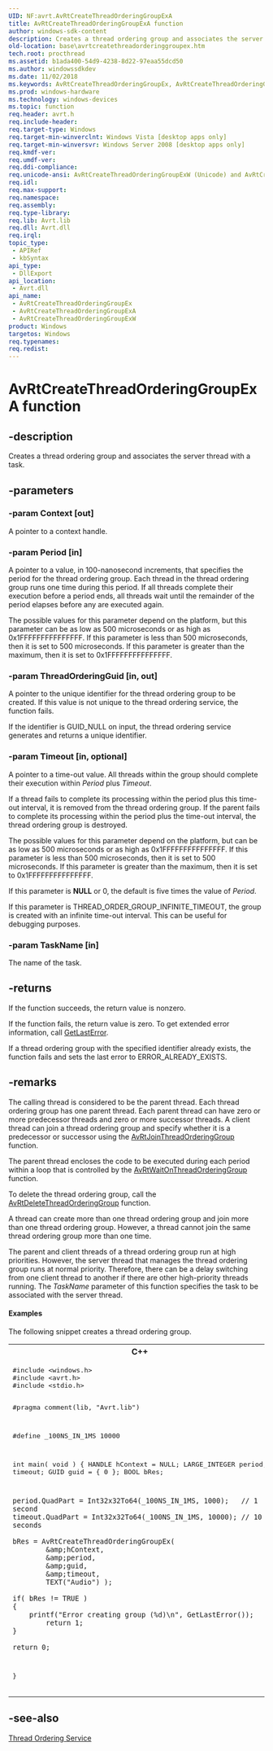 ```yaml
---
UID: NF:avrt.AvRtCreateThreadOrderingGroupExA
title: AvRtCreateThreadOrderingGroupExA function
author: windows-sdk-content
description: Creates a thread ordering group and associates the server thread with a task.
old-location: base\avrtcreatethreadorderinggroupex.htm
tech.root: procthread
ms.assetid: b1ada400-54d9-4238-8d22-97eaa55dcd50
ms.author: windowssdkdev
ms.date: 11/02/2018
ms.keywords: AvRtCreateThreadOrderingGroupEx, AvRtCreateThreadOrderingGroupEx function, AvRtCreateThreadOrderingGroupExA, AvRtCreateThreadOrderingGroupExW, avrt/AvRtCreateThreadOrderingGroupEx, avrt/AvRtCreateThreadOrderingGroupExA, avrt/AvRtCreateThreadOrderingGroupExW, base.avrtcreatethreadorderinggroupex
ms.prod: windows-hardware
ms.technology: windows-devices
ms.topic: function
req.header: avrt.h
req.include-header: 
req.target-type: Windows
req.target-min-winverclnt: Windows Vista [desktop apps only]
req.target-min-winversvr: Windows Server 2008 [desktop apps only]
req.kmdf-ver: 
req.umdf-ver: 
req.ddi-compliance: 
req.unicode-ansi: AvRtCreateThreadOrderingGroupExW (Unicode) and AvRtCreateThreadOrderingGroupExA (ANSI)
req.idl: 
req.max-support: 
req.namespace: 
req.assembly: 
req.type-library: 
req.lib: Avrt.lib
req.dll: Avrt.dll
req.irql: 
topic_type:
 - APIRef
 - kbSyntax
api_type:
 - DllExport
api_location:
 - Avrt.dll
api_name:
 - AvRtCreateThreadOrderingGroupEx
 - AvRtCreateThreadOrderingGroupExA
 - AvRtCreateThreadOrderingGroupExW
product: Windows
targetos: Windows
req.typenames: 
req.redist: 
---
```


# AvRtCreateThreadOrderingGroupExA function


## -description


Creates a thread ordering group and associates the server thread with a task.


## -parameters




### -param Context [out]

A pointer to a context handle.


### -param Period [in]

A pointer to a value, in 100-nanosecond increments, that specifies the period for the thread ordering group. Each thread in the thread ordering group runs one time during this period. If all threads complete their execution before a period ends, all threads wait until the remainder of the period elapses before any are executed again.

The possible values for this parameter depend on the platform, but this parameter can be as low as 500 microseconds or as high as 0x1FFFFFFFFFFFFFFF. If this parameter is less than 500 microseconds, then it is set to 500 microseconds. If this parameter is greater than the maximum, then it is set to 0x1FFFFFFFFFFFFFFF.


### -param ThreadOrderingGuid [in, out]

A pointer to the unique identifier for the thread ordering group to be created. If this value is not unique to the thread ordering service, the function fails.

If the identifier is GUID_NULL on input, the thread ordering service generates and returns a unique identifier.


### -param Timeout [in, optional]

A pointer to a time-out value. All threads within the group should complete their execution within <i>Period</i> plus <i>Timeout</i>.

If a thread fails to complete its processing within the period plus this time-out interval, it is removed from the thread ordering group. If the parent fails to complete its processing within the period plus the time-out interval, the thread ordering group is destroyed.

The possible values for this parameter depend on the platform, but can be as low as 500 microseconds or as high as 0x1FFFFFFFFFFFFFFF. If this parameter is less than 500 microseconds, then it is set to 500 microseconds. If this parameter is greater than the maximum, then it is set to 0x1FFFFFFFFFFFFFFF.

If this parameter is <b>NULL</b> or 0, the default is five times the value of <i>Period</i>.

If this parameter is THREAD_ORDER_GROUP_INFINITE_TIMEOUT, the group is created with an infinite time-out interval. This can be useful for debugging purposes.


### -param TaskName [in]

The name of the task.


## -returns



If the function succeeds, the return value is nonzero.

If the function fails, the return value is zero. To get extended error information, call 
<a href="https://msdn.microsoft.com/d852e148-985c-416f-a5a7-27b6914b45d4">GetLastError</a>.

If a thread ordering group with the specified identifier already exists, the function fails and sets the last error to ERROR_ALREADY_EXISTS.




## -remarks



The calling thread is considered to be the parent thread. Each thread ordering group has one parent thread. Each parent thread can have zero or more predecessor threads and zero or more successor threads. A client thread can join a thread ordering group and specify whether it is a predecessor or successor using the <a href="https://msdn.microsoft.com/76e70f91-750e-49c8-8ddf-e8eddd150aa4">AvRtJoinThreadOrderingGroup</a> function.

The parent thread encloses the code to be executed during each period within a loop that is controlled by the <a href="https://msdn.microsoft.com/11318ce3-d938-4bb5-adb1-28dd15e8cd80">AvRtWaitOnThreadOrderingGroup</a> function.

To delete the thread ordering group, call the <a href="https://msdn.microsoft.com/fa881a0f-3087-4605-9c42-880f6694c018">AvRtDeleteThreadOrderingGroup</a> function.

A thread can create more than one thread ordering group and join more than one thread ordering group. However, a thread cannot join the same thread ordering group more than one time.

The parent and client threads of a thread ordering group run at high priorities. However, the server thread that manages the thread ordering group runs at normal priority. Therefore, there can be a delay switching from one client thread to another if there are other high-priority threads running. The <i>TaskName</i> parameter of this function specifies the task to be associated with the server thread.


#### Examples

The following snippet creates a thread ordering group.

<div class="code"><span codelanguage="ManagedCPlusPlus"><table>
<tr>
<th>C++</th>
</tr>
<tr>
<td>
<pre>#include &lt;windows.h&gt;
#include &lt;avrt.h&gt;
#include &lt;stdio.h&gt;

#pragma comment(lib, "Avrt.lib")

#define _100NS_IN_1MS 10000

int main( void )
{
    HANDLE hContext = NULL;
    LARGE_INTEGER period, timeout;
    GUID guid = { 0 };
    BOOL bRes;

    period.QuadPart = Int32x32To64(_100NS_IN_1MS, 1000);   // 1 second
    timeout.QuadPart = Int32x32To64(_100NS_IN_1MS, 10000); // 10 seconds

    bRes = AvRtCreateThreadOrderingGroupEx( 
            &amp;hContext,
            &amp;period,
            &amp;guid,
            &amp;timeout,
            TEXT("Audio") );

    if( bRes != TRUE )
    {
        printf("Error creating group (%d)\n", GetLastError());
            return 1;
    }

    return 0;
}
</pre>
</td>
</tr>
</table></span></div>



## -see-also




<a href="https://msdn.microsoft.com/5c37873a-ced4-447e-a6e1-55cfa8ab24b4">Thread Ordering Service</a>
 

 

